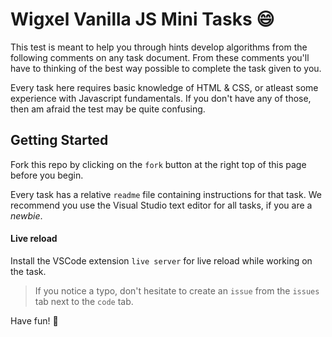 # Wigxel Vanilla JS **Mini Tasks** :smile:

This test is meant to help you through hints develop algorithms from
the following comments on any task document. From these comments
you'll have to thinking of the best way possible to complete the task
given to you.

Every task here requires basic knowledge of HTML & CSS, or atleast
some experience with Javascript fundamentals. If you don't have any of
those, then am afraid the test may be quite confusing.

## Getting Started
Fork this repo by clicking on the `fork` button at the right top of this page before you begin.

Every task has a relative `readme` file containing instructions for that task. 
We recommend you use the Visual Studio text editor for all tasks, if you are a *newbie*.

#### Live reload
Install the VSCode extension `live server` for live reload while working on the task.

> If you notice a typo, don't hesitate to create an `issue` from the `issues` tab next to the `code` tab.

Have fun! :guitar:
